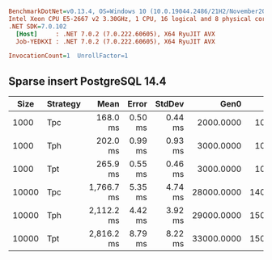 ``` ini

BenchmarkDotNet=v0.13.4, OS=Windows 10 (10.0.19044.2486/21H2/November2021Update)
Intel Xeon CPU E5-2667 v2 3.30GHz, 1 CPU, 16 logical and 8 physical cores
.NET SDK=7.0.102
  [Host]     : .NET 7.0.2 (7.0.222.60605), X64 RyuJIT AVX
  Job-YEDKXI : .NET 7.0.2 (7.0.222.60605), X64 RyuJIT AVX

InvocationCount=1  UnrollFactor=1  

```

## Sparse insert PostgreSQL 14.4

| Size  | Strategy |       Mean |   Error |  StdDev |       Gen0 |       Gen1 | Allocated |
|-------|----------|-----------:|--------:|--------:|-----------:|-----------:|----------:|
| 1000  | Tpc      |   168.0 ms | 0.50 ms | 0.44 ms |  2000.0000 |  1000.0000 |  40.52 MB |
| 1000  | Tph      |   202.0 ms | 0.99 ms | 0.93 ms |  3000.0000 |  1000.0000 |  42.03 MB |
| 1000  | Tpt      |   265.9 ms | 0.55 ms | 0.46 ms |  3000.0000 |  1000.0000 |  48.99 MB |
| 10000 | Tpc      | 1,766.7 ms | 5.35 ms | 4.74 ms | 28000.0000 | 14000.0000 | 392.85 MB |
| 10000 | Tph      | 2,112.2 ms | 4.42 ms | 3.92 ms | 29000.0000 | 15000.0000 | 407.26 MB |
| 10000 | Tpt      | 2,816.2 ms | 8.79 ms | 8.22 ms | 33000.0000 | 15000.0000 | 471.14 MB |